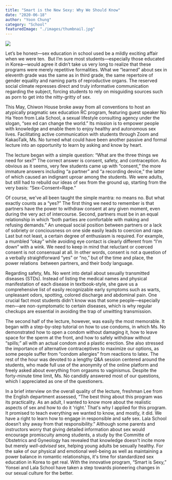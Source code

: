 ```yaml
---
title: "Smart is the New Sexy: Why We Should Know"
date: "2020-06-18"
author: "Yoon Chung"
category: "School"
featuredImage: "./images/thumbnail.jpg"
---
```


![](/images/thumbnail.jpg)

Let’s be honest—sex education in school used be a mildly exciting affair when we were ten.  But I’m sure most students―especially those educated in Korea―would agree it didn’t take us very long to realize that these programs were merely repetitive formalities. What we “learned” about sex in eleventh grade was the same as in third grade, the same repertoire of gender equality and naming parts of reproductive organs. The reserved social climate represses direct and truly informative communication regarding the subject, forcing students to rely on misguiding sources such as porn to get into the nitty-gritty of sex.  

This May, Chiwon House broke away from all conventions to host an atypically pragmatic sex education RC program, featuring guest speaker No Ha Yeon from Lala School, a sexual lifestyle consulting agency under the slogan, “sex ed can change the world.” Its mission is to empower people with knowledge and enable them to enjoy healthy and autonomous sex lives. Facilitating active communication with students through Zoom and KakaoTalk, Ms. No turned what could have been another passive and formal lecture into an opportunity to learn by asking and know by heart. 

The lecture began with a simple question: “What are the three things we need for sex?” The correct answer is consent, safety, and contraception. As obvious as it seems, very few students came up with “consent,” the more immature answers including “a partner” and “a recording device,” the latter of which caused an indignant uproar among the students. We were adults, but still had to rebuild our ideas of sex from the ground up, starting from the very basis: “Sex-Consent=Rape.” 

Of course, we've all been taught the simple mantra: no means no. But what exactly counts as a “yes?” The first thing we need to remember is that partners have the power to withdraw consent at any given moment, even during the very act of intercourse. Second, partners must be in an equal relationship in which “both parties are comfortable with making and refusing demands.” An unequal social position between partners or a lack of sobriety or conciousness on one side easily leads to coercion and rape. Last but not least, a certain degree of enthusiasm is required. For example, a mumbled “okay” while avoiding eye contact is clearly different from “I'm down” with a wink. We need to keep in mind that reluctant or coerced consent is not consensual at all. In other words, consent is not a question of a verbally straightforward “yes” or “no,” but of the time and place, the power relations  between partners, and their body language.  

Regarding safety, Ms. No went into detail about sexually transmitted diseases (STDs). Instead of listing the medical names and physical manifestation of each disease in textbook-style, she gave us a comprehensive list of easily recognizable early symptoms such as warts, unpleasant odors, spotting, colored discharge and abdominal pain. One crucial fact most students didn't know was that some people―especially men―are non-symptomatic to certain diseases, which is why regular checkups are essential in avoiding the trap of unwitting transmission. 

The second half of the lecture, however, was easily the most memorable. It began with a step-by-step tutorial on how to use condoms, in which Ms. No demonstrated how to open a condom without damaging it, how to leave space for the sperm at the front, and how to safely withdraw without “spills;” all with an actual condom and a plastic erection. She also stressed the importance of alternative contraceptives to maximize our options, as some people suffer from “condom allergies” from reactions to latex. The rest of the hour was devoted to a lengthy Q&A session centered around the students, who made full use of the anonymity of the online platform and freely asked about everything from orgasms to vaginismus. Despite the forty-minute time limit, Ms. No candidly answered most of our questions, which I appreciated as one of the questioners.  

In a brief interview on the overall quality of the lecture, freshman Lee from the English department assessed, “The best thing about this program was its practicality. As an adult, I wanted to know more about the realistic aspects of sex and how to do it 'right.' That's why I applied for this program. It promised to teach everything we wanted to know, and mostly, it did. We have a right to learn how to engage in responsible and safe sex. Lala School doesn’t shy away from that responsibility.” Although some parents and instructors worry that giving detailed information about sex would encourage promiscuity among students, a study by the Committe of Obstetrics and Gyneology has revealed that knowledge doesn't incite more but merely _well-advised_ sex, helping young adults be sexually healthy. For the sake of our physical and emotional well-being as well as maintaining a power balance in romantic relationships, it's time for standardized sex education in Korea to get real. With the innovative program, “Smart is Sexy,” Yonsei and Lala School have taken a step towards pioneering changes in our sexual culture for the better.
